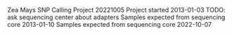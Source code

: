 Zea Mays SNP Calling Project
20221005
Project started 2013-01-03
TODO: ask sequencing center about adapters
Samples expected from sequencing core 2013-01-10
Samples expected from sequencing core 2022-10-07
